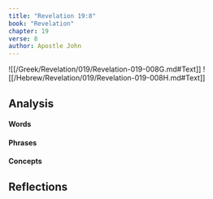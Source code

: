 ```yaml
---
title: "Revelation 19:8"
book: "Revelation"
chapter: 19
verse: 8
author: Apostle John
---
```

![[/Greek/Revelation/019/Revelation-019-008G.md#Text]]
![[/Hebrew/Revelation/019/Revelation-019-008H.md#Text]]

## Analysis

#### Words

#### Phrases

#### Concepts

## Reflections
